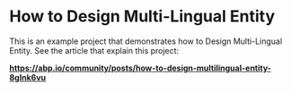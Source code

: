 # How to Design Multi-Lingual Entity

This is an example project that demonstrates how to Design Multi-Lingual Entity. See the article that explain this project:

**https://abp.io/community/posts/how-to-design-multilingual-entity-8glnk6vu**
